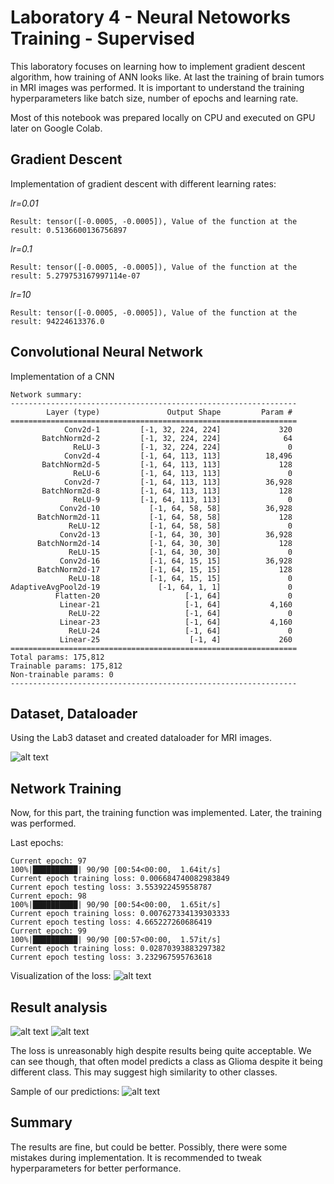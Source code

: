 # Laboratory 4 - Neural Netoworks Training - Supervised

This laboratory focuses on learning how to implement gradient descent algorithm, how training of ANN looks like. At last the training of brain tumors in MRI images was performed. It is important to understand the training hyperparameters like batch size, number of epochs and learning rate.

Most of this notebook was prepared locally on CPU and executed on GPU later on Google Colab.

## Gradient Descent
Implementation of gradient descent with different learning rates:

*lr=0.01*
```
Result: tensor([-0.0005, -0.0005]), Value of the function at the result: 0.5136600136756897
```

*lr=0.1*
```
Result: tensor([-0.0005, -0.0005]), Value of the function at the result: 5.279753167997114e-07
```

*lr=10*
```
Result: tensor([-0.0005, -0.0005]), Value of the function at the result: 94224613376.0
```

## Convolutional Neural Network
Implementation of a CNN

```
Network summary: 
----------------------------------------------------------------
        Layer (type)               Output Shape         Param #
================================================================
            Conv2d-1         [-1, 32, 224, 224]             320
       BatchNorm2d-2         [-1, 32, 224, 224]              64
              ReLU-3         [-1, 32, 224, 224]               0
            Conv2d-4         [-1, 64, 113, 113]          18,496
       BatchNorm2d-5         [-1, 64, 113, 113]             128
              ReLU-6         [-1, 64, 113, 113]               0
            Conv2d-7         [-1, 64, 113, 113]          36,928
       BatchNorm2d-8         [-1, 64, 113, 113]             128
              ReLU-9         [-1, 64, 113, 113]               0
           Conv2d-10           [-1, 64, 58, 58]          36,928
      BatchNorm2d-11           [-1, 64, 58, 58]             128
             ReLU-12           [-1, 64, 58, 58]               0
           Conv2d-13           [-1, 64, 30, 30]          36,928
      BatchNorm2d-14           [-1, 64, 30, 30]             128
             ReLU-15           [-1, 64, 30, 30]               0
           Conv2d-16           [-1, 64, 15, 15]          36,928
      BatchNorm2d-17           [-1, 64, 15, 15]             128
             ReLU-18           [-1, 64, 15, 15]               0
AdaptiveAvgPool2d-19             [-1, 64, 1, 1]               0
          Flatten-20                   [-1, 64]               0
           Linear-21                   [-1, 64]           4,160
             ReLU-22                   [-1, 64]               0
           Linear-23                   [-1, 64]           4,160
             ReLU-24                   [-1, 64]               0
           Linear-25                    [-1, 4]             260
================================================================
Total params: 175,812
Trainable params: 175,812
Non-trainable params: 0
----------------------------------------------------------------
```

## Dataset, Dataloader
Using the Lab3 dataset and created dataloader for MRI images.

 ![alt text](image.png)
 
## Network Training
Now, for this part, the training function was implemented.
Later, the training was performed.

Last epochs:
```
Current epoch: 97
100%|██████████| 90/90 [00:54<00:00,  1.64it/s]
Current epoch training loss: 0.006684740082983849
Current epoch testing loss: 3.553922459558787
Current epoch: 98
100%|██████████| 90/90 [00:54<00:00,  1.65it/s]
Current epoch training loss: 0.007627334139303333
Current epoch testing loss: 4.665227260686419
Current epoch: 99
100%|██████████| 90/90 [00:57<00:00,  1.57it/s]
Current epoch training loss: 0.02870393883297382
Current epoch testing loss: 3.232967595763618
```

Visualization of the loss:
![alt text](image-1.png)

## Result analysis

![alt text](image-2.png)
![alt text](image-3.png)

The loss is unreasonably high despite results being quite acceptable. We can see though, that often model predicts a class as Glioma despite it being different class. This may suggest high similarity to other classes.

Sample of our predictions:
![alt text](image-4.png)

## Summary
The results are fine, but could be better. Possibly, there were some mistakes during implementation. It is recommended to tweak hyperparameters for better performance.